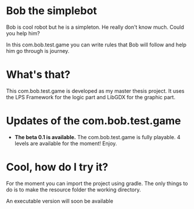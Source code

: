 # Bob the simplebot

Bob is cool robot but he is a simpleton. He really don't know much. Could you help him?

In this com.bob.test.game you can write rules that Bob will follow and help him go through is journey.

# What's that?

This com.bob.test.game is developed as my master thesis project. It uses the LPS Framework for the logic part and LibGDX for the graphic part.

# Updates of the com.bob.test.game

- **The beta 0.1 is available.** The com.bob.test.game is fully playable. 4 levels are available for the moment! Enjoy.

# Cool, how do I try it?

For the moment you can import the project using gradle. The only things to do is to make the resource folder the working directory.

 An executable version will soon be available
